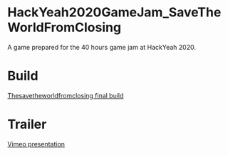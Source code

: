 # HackYeah2020GameJam_SaveTheWorldFromClosing
A game prepared for the 40 hours game jam at HackYeah 2020.


# Build
[Thesavetheworldfromclosing final build](https://github.com/MikeTrusky/HackYeah2020GameJam_SaveTheWorldFromClosing/tree/main/Build)

# Trailer
[Vimeo presentation](https://vimeo.com/484926111)
